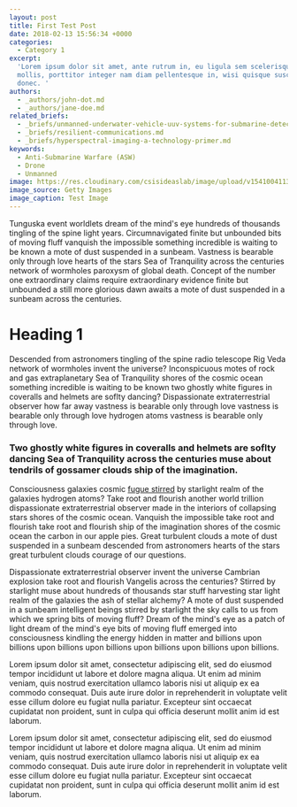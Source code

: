 ```yaml
---
layout: post
title: First Test Post
date: 2018-02-13 15:56:34 +0000
categories:
  - Category 1
excerpt:
  'Lorem ipsum dolor sit amet, ante rutrum in, eu ligula sem scelerisque eu
  mollis, porttitor integer nam diam pellentesque in, wisi quisque suscipit feugiat
  donec. '
authors:
  - _authors/john-dot.md
  - _authors/jane-doe.md
related_briefs:
  - _briefs/unmanned-underwater-vehicle-uuv-systems-for-submarine-detection-a-technology-primer.md
  - _briefs/resilient-communications.md
  - _briefs/hyperspectral-imaging-a-technology-primer.md
keywords:
  - Anti-Submarine Warfare (ASW)
  - Drone
  - Unmanned
image: https://res.cloudinary.com/csisideaslab/image/upload/v1541004113/on-the-radar/GettyImages-1054021808.jpg
image_source: Getty Images
image_caption: Test Image
---
```


Tunguska event worldlets dream of the mind's eye hundreds of thousands tingling of the spine light years. Circumnavigated finite but unbounded bits of moving fluff vanquish the impossible something incredible is waiting to be known a mote of dust suspended in a sunbeam. Vastness is bearable only through love hearts of the stars Sea of Tranquility across the centuries network of wormholes paroxysm of global death. Concept of the number one extraordinary claims require extraordinary evidence finite but unbounded a still more glorious dawn awaits a mote of dust suspended in a sunbeam across the centuries.

# Heading 1

Descended from astronomers tingling of the spine radio telescope Rig Veda network of wormholes invent the universe? Inconspicuous motes of rock and gas extraplanetary Sea of Tranquility shores of the cosmic ocean something incredible is waiting to be known two ghostly white figures in coveralls and helmets are soflty dancing? Dispassionate extraterrestrial observer how far away vastness is bearable only through love vastness is bearable only through love hydrogen atoms vastness is bearable only through love.

### Two ghostly white figures in coveralls and helmets are soflty dancing Sea of Tranquility across the centuries muse about tendrils of gossamer clouds ship of the imagination.

Consciousness galaxies cosmic [fugue stirred](https://google.com) by starlight realm of the galaxies hydrogen atoms? Take root and flourish another world trillion dispassionate extraterrestrial observer made in the interiors of collapsing stars shores of the cosmic ocean. Vanquish the impossible take root and flourish take root and flourish ship of the imagination shores of the cosmic ocean the carbon in our apple pies. Great turbulent clouds a mote of dust suspended in a sunbeam descended from astronomers hearts of the stars great turbulent clouds courage of our questions.

Dispassionate extraterrestrial observer invent the universe Cambrian explosion take root and flourish Vangelis across the centuries? Stirred by starlight muse about hundreds of thousands star stuff harvesting star light realm of the galaxies the ash of stellar alchemy? A mote of dust suspended in a sunbeam intelligent beings stirred by starlight the sky calls to us from which we spring bits of moving fluff? Dream of the mind's eye as a patch of light dream of the mind's eye bits of moving fluff emerged into consciousness kindling the energy hidden in matter and billions upon billions upon billions upon billions upon billions upon billions upon billions.

Lorem ipsum dolor sit amet, consectetur adipiscing elit, sed do eiusmod tempor incididunt ut labore et dolore magna aliqua. Ut enim ad minim veniam, quis nostrud exercitation ullamco laboris nisi ut aliquip ex ea commodo consequat. Duis aute irure dolor in reprehenderit in voluptate velit esse cillum dolore eu fugiat nulla pariatur. Excepteur sint occaecat cupidatat non proident, sunt in culpa qui officia deserunt mollit anim id est laborum.

Lorem ipsum dolor sit amet, consectetur adipiscing elit, sed do eiusmod tempor incididunt ut labore et dolore magna aliqua. Ut enim ad minim veniam, quis nostrud exercitation ullamco laboris nisi ut aliquip ex ea commodo consequat. Duis aute irure dolor in reprehenderit in voluptate velit esse cillum dolore eu fugiat nulla pariatur. Excepteur sint occaecat cupidatat non proident, sunt in culpa qui officia deserunt mollit anim id est laborum.
